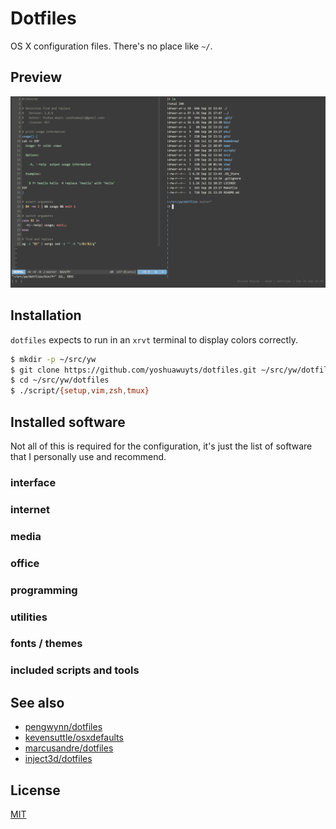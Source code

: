 # Dotfiles
OS X configuration files. There's no place like `~/`.

## Preview
![tmux split](./src/screenshot.png)

## Installation
`dotfiles` expects to run in an `xrvt` terminal to display colors correctly.
```sh
$ mkdir -p ~/src/yw
$ git clone https://github.com/yoshuawuyts/dotfiles.git ~/src/yw/dotfiles
$ cd ~/src/yw/dotfiles
$ ./script/{setup,vim,zsh,tmux}
```

## Installed software
Not all of this is required for the configuration, it's just the list of
software that I personally use and recommend.

### interface

### internet

### media

### office

### programming

### utilities

### fonts / themes

### included scripts and tools

## See also
- [pengwynn/dotfiles](https://github.com/pengwynn/dotfiles)
- [kevensuttle/osxdefaults](https://github.com/kevinSuttle/OSXDefaults/blob/master/.osx)
- [marcusandre/dotfiles](https://github.com/marcusandre/dotfiles)
- [inject3d/dotfiles](https://github.com/inject3d/dotfiles)

## License
[MIT](https://tldrlegal.com/license/mit-license)
